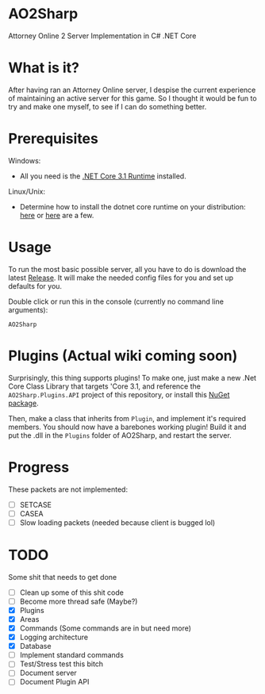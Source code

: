 # AO2Sharp
Attorney Online 2 Server Implementation in C# .NET Core
 
# What is it?
After having ran an Attorney Online server, I despise the current experience of maintaining an active server
for this game. So I thought it would be fun to try and make one myself, to see if I can do something better.

# Prerequisites
Windows:

 - All you need is the [.NET Core 3.1 Runtime](https://cutt.ly/netcore31) installed.

Linux/Unix:
 
 - Determine how to install the dotnet core runtime on your distribution: 
 [here](https://docs.microsoft.com/en-us/dotnet/core/install/linux-ubuntu) 
 or [here](https://wiki.archlinux.org/index.php/.NET_Core#Installation) are a few.

# Usage
To run the most basic possible server, all you have to do is download the latest 
[Release](https://github.com/ElijahZAwesome/AO2Sharp/releases/).
It will make the needed config files for you and set up defaults for you.

Double click or run this in the console (currently no command line arguments):

```
AO2Sharp
```

# Plugins (Actual wiki coming soon)
Surprisingly, this thing supports plugins! To make one, just make a new .Net Core 
Class Library that targets 'Core 3.1, and reference the `AO2Sharp.Plugins.API` 
project of this repository, or install this 
[NuGet package](https://www.nuget.org/packages/AO2Sharp.Plugins.API/).

Then, make a class that inherits from `Plugin`, and implement it's required members.
You should now have a barebones working plugin! Build it and put the .dll in the `Plugins`
folder of AO2Sharp, and restart the server.

# Progress
These packets are not implemented:

- [ ] SETCASE
- [ ] CASEA
- [ ] Slow loading packets (needed because client is bugged lol)

# TODO
Some shit that needs to get done

- [ ] Clean up some of this shit code
- [ ] Become more thread safe (Maybe?)
- [X] Plugins
- [X] Areas
- [X] Commands (Some commands are in but need more)
- [X] Logging architecture
- [X] Database
- [ ] Implement standard commands
- [ ] Test/Stress test this bitch
- [ ] Document server
- [ ] Document Plugin API